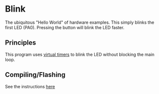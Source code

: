 # Blink

The ubiquitous "Hello World" of hardware examples. This simply blinks the first LED (PA0). Pressing the button will blink the LED faster.

## Principles
This program uses [virtual timers](http://www.chibios.org/dokuwiki/doku.php?id=chibios:book:kernel_vt) to blink the LED without blocking the main loop.

## Compiling/Flashing
See the instructions [here](../README.md)